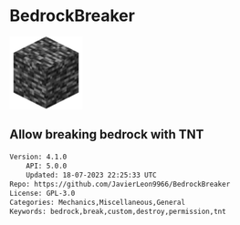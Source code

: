 # BedrockBreaker
<img src="https://raw.githubusercontent.com/JavierLeon9966/BedrockBreaker/06bc6e29f1f0acc71ae2fdbd643152130543bbe5/resources/Bedrock.png" width="128" height="128" />

## Allow breaking bedrock with TNT
```properties
Version: 4.1.0
    API: 5.0.0
    Updated: 18-07-2023 22:25:33 UTC
Repo: https://github.com/JavierLeon9966/BedrockBreaker
License: GPL-3.0
Categories: Mechanics,Miscellaneous,General
Keywords: bedrock,break,custom,destroy,permission,tnt
```